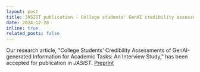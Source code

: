 ```yaml
---
layout: post
title: JASIST publication - College students' GenAI credibility assessments
date: 2024-12-28
inline: true
related_posts: false
---
```


Our research article, "College Students' Credibility Assessments of GenAI-generated Information for Academic Tasks: An Interview Study," has been accepted for publication in *JASIST*. [Preprint](/assts/pdf/2025-JASIST.pdf)